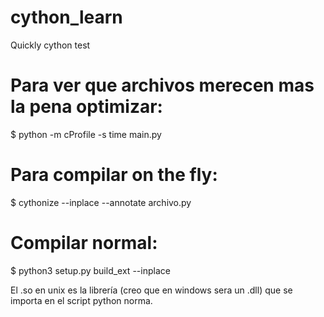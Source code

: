 # cython_learn
Quickly cython test

# Para ver que archivos merecen mas la pena optimizar:
$ python -m cProfile -s time main.py

# Para compilar on the fly:
$ cythonize --inplace --annotate archivo.py

# Compilar normal:
$ python3 setup.py build_ext --inplace

El .so en unix es la librería (creo que en windows sera un .dll) que se importa en el script python norma. 
